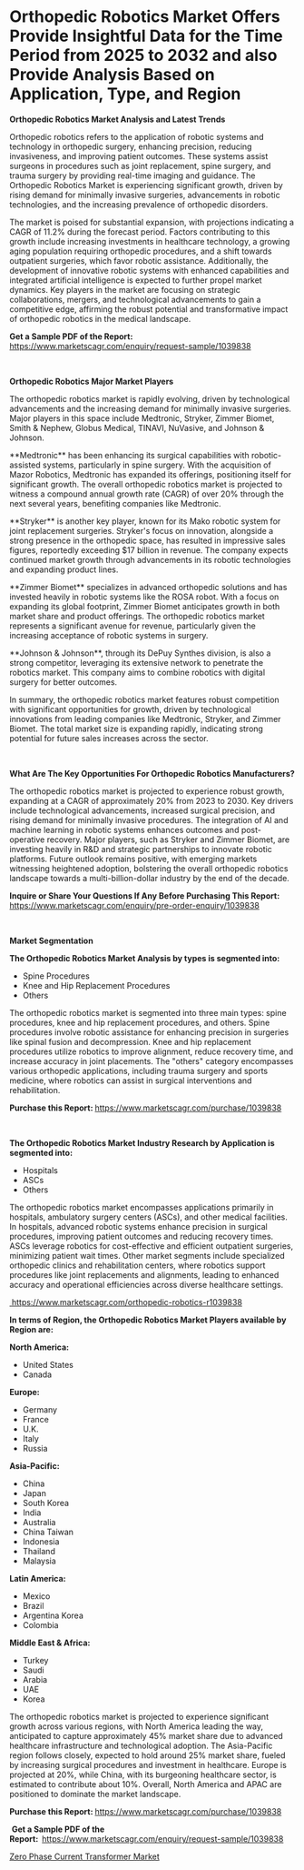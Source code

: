 <p><h1>Orthopedic Robotics Market Offers Provide Insightful Data for the Time Period from 2025 to 2032 and also Provide Analysis Based on Application, Type, and Region</h1></p><p><strong>Orthopedic Robotics Market Analysis and Latest Trends</strong></p>
<p><p>Orthopedic robotics refers to the application of robotic systems and technology in orthopedic surgery, enhancing precision, reducing invasiveness, and improving patient outcomes. These systems assist surgeons in procedures such as joint replacement, spine surgery, and trauma surgery by providing real-time imaging and guidance. The Orthopedic Robotics Market is experiencing significant growth, driven by rising demand for minimally invasive surgeries, advancements in robotic technologies, and the increasing prevalence of orthopedic disorders.</p><p>The market is poised for substantial expansion, with projections indicating a CAGR of 11.2% during the forecast period. Factors contributing to this growth include increasing investments in healthcare technology, a growing aging population requiring orthopedic procedures, and a shift towards outpatient surgeries, which favor robotic assistance. Additionally, the development of innovative robotic systems with enhanced capabilities and integrated artificial intelligence is expected to further propel market dynamics. Key players in the market are focusing on strategic collaborations, mergers, and technological advancements to gain a competitive edge, affirming the robust potential and transformative impact of orthopedic robotics in the medical landscape.</p></p>
<p><strong>Get a Sample PDF of the Report:&nbsp;</strong> <a href="https://www.marketscagr.com/enquiry/request-sample/1039838?utm_campaign=3508&utm_medium=2&utm_source=Github&utm_content=ia&utm_term=10042025&utm_id=orthopedic-robotics">https://www.marketscagr.com/enquiry/request-sample/1039838</a></p>
<p>&nbsp;</p>
<p><strong>Orthopedic Robotics Major Market Players</strong></p>
<p><p>The orthopedic robotics market is rapidly evolving, driven by technological advancements and the increasing demand for minimally invasive surgeries. Major players in this space include Medtronic, Stryker, Zimmer Biomet, Smith & Nephew, Globus Medical, TINAVI, NuVasive, and Johnson & Johnson.</p><p>**Medtronic** has been enhancing its surgical capabilities with robotic-assisted systems, particularly in spine surgery. With the acquisition of Mazor Robotics, Medtronic has expanded its offerings, positioning itself for significant growth. The overall orthopedic robotics market is projected to witness a compound annual growth rate (CAGR) of over 20% through the next several years, benefiting companies like Medtronic.</p><p>**Stryker** is another key player, known for its Mako robotic system for joint replacement surgeries. Stryker's focus on innovation, alongside a strong presence in the orthopedic space, has resulted in impressive sales figures, reportedly exceeding $17 billion in revenue. The company expects continued market growth through advancements in its robotic technologies and expanding product lines.</p><p>**Zimmer Biomet** specializes in advanced orthopedic solutions and has invested heavily in robotic systems like the ROSA robot. With a focus on expanding its global footprint, Zimmer Biomet anticipates growth in both market share and product offerings. The orthopedic robotics market represents a significant avenue for revenue, particularly given the increasing acceptance of robotic systems in surgery.</p><p>**Johnson & Johnson**, through its DePuy Synthes division, is also a strong competitor, leveraging its extensive network to penetrate the robotics market. This company aims to combine robotics with digital surgery for better outcomes.</p><p>In summary, the orthopedic robotics market features robust competition with significant opportunities for growth, driven by technological innovations from leading companies like Medtronic, Stryker, and Zimmer Biomet. The total market size is expanding rapidly, indicating strong potential for future sales increases across the sector.</p></p>
<p>&nbsp;</p>
<p><strong>What Are The Key Opportunities For Orthopedic Robotics Manufacturers?</strong></p>
<p><p>The orthopedic robotics market is projected to experience robust growth, expanding at a CAGR of approximately 20% from 2023 to 2030. Key drivers include technological advancements, increased surgical precision, and rising demand for minimally invasive procedures. The integration of AI and machine learning in robotic systems enhances outcomes and post-operative recovery. Major players, such as Stryker and Zimmer Biomet, are investing heavily in R&D and strategic partnerships to innovate robotic platforms. Future outlook remains positive, with emerging markets witnessing heightened adoption, bolstering the overall orthopedic robotics landscape towards a multi-billion-dollar industry by the end of the decade.</p></p>
<p><strong>Inquire or Share Your Questions If Any Before Purchasing This Report:</strong> <a href="https://www.marketscagr.com/enquiry/pre-order-enquiry/1039838?utm_campaign=3508&utm_medium=2&utm_source=Github&utm_content=ia&utm_term=10042025&utm_id=orthopedic-robotics">https://www.marketscagr.com/enquiry/pre-order-enquiry/1039838</a></p>
<p>&nbsp;</p>
<p><strong>Market Segmentation</strong></p>
<p><strong>The Orthopedic Robotics Market Analysis by types is segmented into:</strong></p>
<p><ul><li>Spine Procedures</li><li>Knee and Hip Replacement Procedures</li><li>Others</li></ul></p>
<p><p>The orthopedic robotics market is segmented into three main types: spine procedures, knee and hip replacement procedures, and others. Spine procedures involve robotic assistance for enhancing precision in surgeries like spinal fusion and decompression. Knee and hip replacement procedures utilize robotics to improve alignment, reduce recovery time, and increase accuracy in joint placements. The "others" category encompasses various orthopedic applications, including trauma surgery and sports medicine, where robotics can assist in surgical interventions and rehabilitation.</p></p>
<p><strong>Purchase this Report:&nbsp;</strong><a href="https://www.marketscagr.com/purchase/1039838?utm_campaign=3508&utm_medium=2&utm_source=Github&utm_content=ia&utm_term=10042025&utm_id=orthopedic-robotics">https://www.marketscagr.com/purchase/1039838</a></p>
<p>&nbsp;</p>
<p><strong>The Orthopedic Robotics Market Industry Research by Application is segmented into:</strong></p>
<p><ul><li>Hospitals</li><li>ASCs</li><li>Others</li></ul></p>
<p><p>The orthopedic robotics market encompasses applications primarily in hospitals, ambulatory surgery centers (ASCs), and other medical facilities. In hospitals, advanced robotic systems enhance precision in surgical procedures, improving patient outcomes and reducing recovery times. ASCs leverage robotics for cost-effective and efficient outpatient surgeries, minimizing patient wait times. Other market segments include specialized orthopedic clinics and rehabilitation centers, where robotics support procedures like joint replacements and alignments, leading to enhanced accuracy and operational efficiencies across diverse healthcare settings.</p></p>
<p><a href="https://www.marketscagr.com/orthopedic-robotics-r1039838?utm_campaign=3508&utm_medium=2&utm_source=Github&utm_content=ia&utm_term=10042025&utm_id=orthopedic-robotics">&nbsp;https://www.marketscagr.com/orthopedic-robotics-r1039838</a></p>
<p><strong>In terms of Region, the Orthopedic Robotics Market Players available by Region are:</strong></p>
<p>
    <p> <strong> North America: </strong>
        <ul>
            <li>United States</li>
            <li>Canada</li>
        </ul>
        </p> 
    <p> <strong> Europe: </strong>
        <ul>
            <li>Germany</li>
            <li>France</li>
            <li>U.K.</li>
            <li>Italy</li>
            <li>Russia</li>
        </ul>
        </p> 
    <p> <strong> Asia-Pacific: </strong>
        <ul>
            <li>China</li>
            <li>Japan</li>
            <li>South Korea</li>
            <li>India</li>
            <li>Australia</li>
            <li>China Taiwan</li>
            <li>Indonesia</li>
            <li>Thailand</li>
            <li>Malaysia</li>
        </ul>
        </p> 
    <p> <strong> Latin America: </strong>
        <ul>
            <li>Mexico</li>
            <li>Brazil</li>
            <li>Argentina Korea</li>
            <li>Colombia</li>
        </ul>
        </p> 
    <p> <strong> Middle East & Africa: </strong>
        <ul>
            <li>Turkey</li>
            <li>Saudi</li>
            <li>Arabia</li>
            <li>UAE</li>
            <li>Korea</li>
        </ul>
    </p>
    </p>
<p><p>The orthopedic robotics market is projected to experience significant growth across various regions, with North America leading the way, anticipated to capture approximately 45% market share due to advanced healthcare infrastructure and technological adoption. The Asia-Pacific region follows closely, expected to hold around 25% market share, fueled by increasing surgical procedures and investment in healthcare. Europe is projected at 20%, while China, with its burgeoning healthcare sector, is estimated to contribute about 10%. Overall, North America and APAC are positioned to dominate the market landscape.</p></p>
<p><strong>Purchase this Report: </strong><a href="https://www.marketscagr.com/purchase/1039838?utm_campaign=3508&utm_medium=2&utm_source=Github&utm_content=ia&utm_term=10042025&utm_id=orthopedic-robotics">https://www.marketscagr.com/purchase/1039838</a></p>
<p>&nbsp;<strong>Get a Sample PDF of the Report:&nbsp;&nbsp;</strong><a href="https://www.marketscagr.com/enquiry/request-sample/1039838?utm_campaign=3508&utm_medium=2&utm_source=Github&utm_content=ia&utm_term=10042025&utm_id=orthopedic-robotics">https://www.marketscagr.com/enquiry/request-sample/1039838</a></p>
<p><strong></strong></p>
<p><p><a href="https://github.com/marfosamiko7/Market-Research-Report-List-1/blob/main/zero-phase-current-transformer-market.md?utm_campaign=3508&utm_medium=2&utm_source=Github&utm_content=ia&utm_term=10042025&utm_id=orthopedic-robotics">Zero Phase Current Transformer Market</a></p></p>